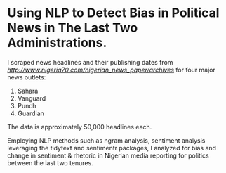 # Using NLP to Detect Bias in Political News in The Last Two Administrations.

I scraped news headlines and their publishing dates from _http://www.nigeria70.com/nigerian_news_paper/archives_ for four major news outlets:

1. Sahara
2. Vanguard
3. Punch
4. Guardian

The data is approximately 50,000 headlines each.

 Employing NLP methods such as ngram analysis, sentiment analysis leveraging the tidytext and sentimentr packages, I analyzed for bias and change in sentiment & rhetoric in Nigerian media reporting for politics between the last two tenures.